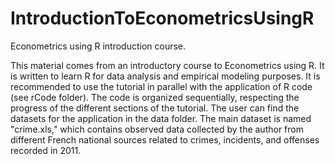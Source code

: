 # IntroductionToEconometricsUsingR

Econometrics using R introduction course.

This material comes from an introductory course to Econometrics using R. 
It is written to learn R for data analysis and empirical modeling purposes. 
It is recommended to use the tutorial in parallel with the application of R code (see rCode folder). 
The code is organized sequentially, respecting the progress of the different sections of the tutorial. 
The user can find the datasets for the application in the data folder. 
The main dataset is named "crime.xls," which contains observed data 
collected by the author from different French national sources related to crimes, incidents, and offenses recorded in 2011. 
